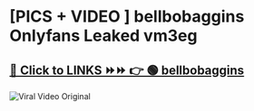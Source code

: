 
 # [PICS + VIDEO ] bellbobaggins Onlyfans Leaked vm3eg

## <h2><a href="https://clipsfans.com/bellbobaggins&ref=git">🔗 Click to LINKS ⏩⏩ 👉 🟢 bellbobaggins </a></h2>

<a href="https://clipsfans.com/bellbobaggins&ref=git" rel="nofollow" data-target="animated-image.originalLink"><img src="https://i.ibb.co.com/xMMVF88/686577567.gif" alt="Viral Video Original" style="max-width: 100%; display: inline-block;" data-target="animated-image.originalImage"></a>

